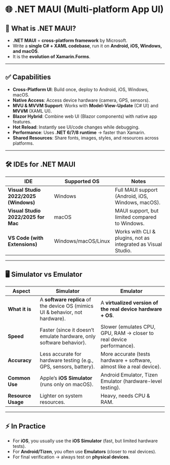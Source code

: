 # 🌐 .NET MAUI (Multi-platform App UI)

## 📌 What is .NET MAUI?
- **.NET MAUI** = **cross-platform framework** by Microsoft.  
- Write a **single C# + XAML codebase**, run it on **Android, iOS, Windows, and macOS**.  
- It is the **evolution of Xamarin.Forms**.  

---

## ✅ Capabilities

- **Cross-Platform UI**: Build once, deploy to Android, iOS, Windows, macOS.  
- **Native Access**: Access device hardware (camera, GPS, sensors).  
- **MVU & MVVM Support**: Works with **Model-View-Update** (C# UI) and **MVVM** (XAML UI).  
- **Blazor Hybrid**: Combine web UI (Blazor components) with native app features.  
- **Hot Reload**: Instantly see UI/code changes while debugging.  
- **Performance**: Uses **.NET 6/7/8 runtime** → faster than Xamarin.  
- **Shared Resources**: Share fonts, images, styles, and resources across platforms.  

---

## 🛠 IDEs for .NET MAUI

| **IDE** | **Supported OS** | **Notes** |
|---------|------------------|-----------|
| **Visual Studio 2022/2025 (Windows)** | Windows | Full MAUI support (Android, iOS, Windows, macOS). |
| **Visual Studio 2022/2025 for Mac** | macOS | MAUI support, but limited compared to Windows. |
| **VS Code (with Extensions)** | Windows/macOS/Linux | Works with CLI & plugins, not as integrated as Visual Studio. |

---

## 🖥 Simulator vs Emulator

| **Aspect** | **Simulator** | **Emulator** |
|------------|---------------|---------------|
| **What it is** | A **software replica** of the device OS (mimics UI & behavior, not hardware). | A **virtualized version of the real device hardware + OS**. |
| **Speed** | Faster (since it doesn’t emulate hardware, only software behavior). | Slower (emulates CPU, GPU, RAM → closer to real device performance). |
| **Accuracy** | Less accurate for hardware testing (e.g., GPS, sensors, battery). | More accurate (tests hardware + software, almost like a real device). |
| **Common Use** | Apple’s **iOS Simulator** (runs only on macOS). | Android Emulator, Tizen Emulator (hardware-level testing). |
| **Resource Usage** | Lighter on system resources. | Heavy, needs CPU & RAM. |

---

## ⚡ In Practice
- For **iOS**, you usually use the **iOS Simulator** (fast, but limited hardware tests).  
- For **Android/Tizen**, you often use **Emulators** (closer to real devices).  
- For final verification → always test on **physical devices**.  
